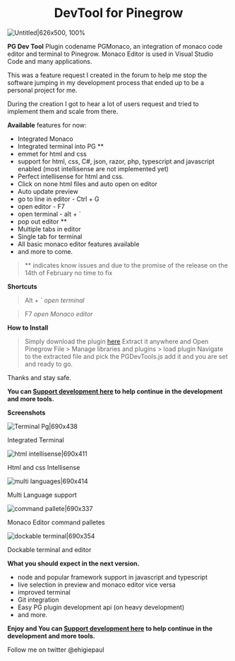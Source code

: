 <center><h1>DevTool for Pinegrow</h1></center>

![Untitled|626x500, 100%](https://aws1.discourse-cdn.com/standard10/uploads/pinegrow/original/2X/f/f9c470136e03c4ed6d104fef9b22b19f7a16ffe8.png) 

**PG Dev Tool** Plugin codename PGMonaco, an integration of monaco code editor and terminal to Pinegrow. Monaco Editor is used in Visual Studio Code and many applications.

This was a feature request I created in the forum to help me stop the software jumping in my development process that ended up to be a personal project for me. 

During the creation I got to hear a lot of users request and tried to implement them and scale from there.

**Available** features for now:

* Integrated Monaco
* Integrated terminal into PG **
* emmet for html and css
* support for html, css, C#, json, razor, php, typescript and javascript enabled (most intellisense are not implemented yet)
* Perfect intellisense for html and css.
* Click on none html files and auto open on editor
* Auto update preview
* go to line in editor - Ctrl + G
* open editor - F7
* open terminal - alt + `
* pop out editor **
* Multiple tabs in editor 
* Single tab for terminal
* All basic monaco editor features available
* and more to come.

>  ** indicates know issues and due to the promise of the release on the 14th of February no time to fix

**Shortcuts**
> Alt + ` *open terminal* 

> F7 *open Monaco editor*

**How to Install**
> Simply download the plugin [here](https://github.com/ehigiepaul/PGDevTool/releases/latest)
> Extract it anywhere and Open Pinegrow 
> File > Manage libraries and plugins > load plugin
> Navigate to the extracted file and pick the PGDevTools.js
> add it and you are set and ready to go.

Thanks and stay safe.

**You can [Support development here](https://www.paypal.com/donate?hosted_button_id=4X6C8HF764TU2&source=url) to help continue in the development and more tools.**

**Screenshots**

![Terminal Pg|690x438](https://aws1.discourse-cdn.com/standard10/uploads/pinegrow/original/2X/0/0d21cc5b94ef4943348a8605f1de8ce4415c4a92.png)

Integrated Terminal

![html intellisense|690x411](https://aws1.discourse-cdn.com/standard10/uploads/pinegrow/original/2X/5/558efa5a10a6149ce9756f348938289d904c62a7.png) 

Html and css Intellisense

![multi languages|690x414](https://aws1.discourse-cdn.com/standard10/uploads/pinegrow/original/2X/0/08b7d318fbab956b45efd773e3fe0db7f9c32f84.png) 

Multi Language support

![command pallete|690x337](https://aws1.discourse-cdn.com/standard10/uploads/pinegrow/original/2X/2/2aef67cbde58242977beb2dfb55c9f35877e3854.png) 

Monaco Editor command palletes

![dockable terminal|690x354](https://aws1.discourse-cdn.com/standard10/uploads/pinegrow/original/2X/8/896773767762e54312bc3f4bf7c68237592f44ac.png) 

Dockable terminal and editor

**What you should expect in the next version.**
* node and popular framework support in javascript and typescript
* live selection in preview and monaco editor vice versa
* improved terminal
* Git integration
* Easy PG plugin development api (on heavy development) 
* and more.

**Enjoy and You can [Support development here](https://www.paypal.com/donate?hosted_button_id=4X6C8HF764TU2&source=url) to help continue in the development and more tools.**

Follow me on twitter @ehigiepaul
